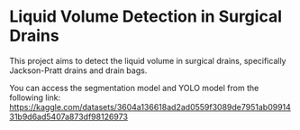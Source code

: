 # Liquid Volume Detection in Surgical Drains


This project aims to detect the liquid volume in surgical drains, specifically Jackson-Pratt drains and drain bags.


You can access the segmentation model and YOLO model from the following link:
 https://kaggle.com/datasets/3604a136618ad2ad0559f3089de7951ab0991431b9d6ad5407a873df98126973
